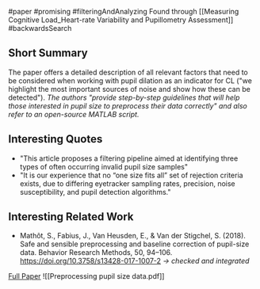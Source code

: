 #paper #promising #filteringAndAnalyzing 
Found through [[Measuring Cognitive Load_Heart-rate Variability and Pupillometry Assessment]] #backwardsSearch

## Short Summary ##
The paper offers a detailed description of all relevant factors that need to be considered when working with pupil dilation as an indicator for CL ("we highlight the most important sources of noise and show how these can be detected"). 
*The authors "provide step-by-step guidelines that will help those interested in pupil size to preprocess their data correctly" and also refer to an open-source MATLAB script.*

## Interesting Quotes ##
- "This article proposes a filtering pipeline aimed at identifying three types of often occurring invalid pupil size samples"
- "It is our experience that no “one size fits all” set of rejection criteria exists, due to differing eyetracker sampling rates, precision, noise susceptibility, and pupil detection algorithms."

## Interesting Related Work ##
- Mathôt, S., Fabius, J., Van Heusden, E., & Van der Stigchel, S. (2018). Safe and sensible preprocessing and baseline correction of pupil-size data. Behavior Research Methods, 50, 94–106. https://doi.org/10.3758/s13428-017-1007-2
  *-> checked and integrated*

[Full Paper](https://link.springer.com/article/10.3758/s13428-018-1075-y) ![[Preprocessing pupil size data.pdf]]